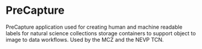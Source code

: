 # PreCapture
PreCapture application used for creating human and machine readable labels for natural science collections storage containers to support object to image to data workflows.  Used by the MCZ and the NEVP TCN.
